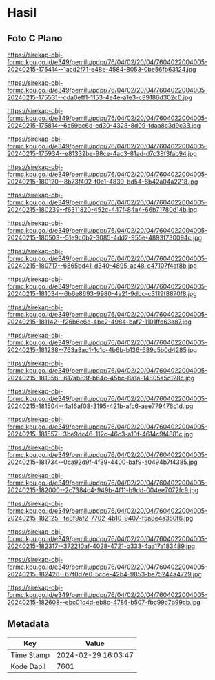 # Hasil

## Foto C Plano

https://sirekap-obj-formc.kpu.go.id/e349/pemilu/pdpr/76/04/02/20/04/7604022004005-20240215-175414--1acd2f71-e48e-4584-8053-0be56fb63124.jpg

https://sirekap-obj-formc.kpu.go.id/e349/pemilu/pdpr/76/04/02/20/04/7604022004005-20240215-175531--cda0eff1-1153-4e4e-a1e3-c89186d302c0.jpg

https://sirekap-obj-formc.kpu.go.id/e349/pemilu/pdpr/76/04/02/20/04/7604022004005-20240215-175814--6a59bc6d-ed30-4328-8d09-fdaa8c3d9c33.jpg

https://sirekap-obj-formc.kpu.go.id/e349/pemilu/pdpr/76/04/02/20/04/7604022004005-20240215-175934--e81332be-98ce-4ac3-81ad-d7c38f3fab94.jpg

https://sirekap-obj-formc.kpu.go.id/e349/pemilu/pdpr/76/04/02/20/04/7604022004005-20240215-180120--8b73f402-f0e1-4839-bd54-8b42a04a2218.jpg

https://sirekap-obj-formc.kpu.go.id/e349/pemilu/pdpr/76/04/02/20/04/7604022004005-20240215-180239--f6311820-452c-447f-84a4-66b71780d14b.jpg

https://sirekap-obj-formc.kpu.go.id/e349/pemilu/pdpr/76/04/02/20/04/7604022004005-20240215-180503--51e9c0b2-3085-4dd2-955e-4893f730094c.jpg

https://sirekap-obj-formc.kpu.go.id/e349/pemilu/pdpr/76/04/02/20/04/7604022004005-20240215-180717--6865bd41-d340-4895-ae48-c47107f4af8b.jpg

https://sirekap-obj-formc.kpu.go.id/e349/pemilu/pdpr/76/04/02/20/04/7604022004005-20240215-181034--6b6e8693-9980-4a21-9dbc-c3119f8870f8.jpg

https://sirekap-obj-formc.kpu.go.id/e349/pemilu/pdpr/76/04/02/20/04/7604022004005-20240215-181142--f26b6e6e-4be2-4984-baf2-1101ffd63a87.jpg

https://sirekap-obj-formc.kpu.go.id/e349/pemilu/pdpr/76/04/02/20/04/7604022004005-20240215-181238--763a8ad1-1c1c-4b6b-b136-689c5b0d4285.jpg

https://sirekap-obj-formc.kpu.go.id/e349/pemilu/pdpr/76/04/02/20/04/7604022004005-20240215-181356--617ab83f-b64c-45bc-8a1a-14805a5c128c.jpg

https://sirekap-obj-formc.kpu.go.id/e349/pemilu/pdpr/76/04/02/20/04/7604022004005-20240215-181504--4a16af08-3195-421b-afc6-aee779476c1d.jpg

https://sirekap-obj-formc.kpu.go.id/e349/pemilu/pdpr/76/04/02/20/04/7604022004005-20240215-181557--3be9dc46-112c-46c3-a10f-4614c9f4881c.jpg

https://sirekap-obj-formc.kpu.go.id/e349/pemilu/pdpr/76/04/02/20/04/7604022004005-20240215-181734--0ca92d9f-4f39-4400-baf9-a0494b7f4385.jpg

https://sirekap-obj-formc.kpu.go.id/e349/pemilu/pdpr/76/04/02/20/04/7604022004005-20240215-182000--2c7384c4-949b-4f11-b9dd-004ee7072fc9.jpg

https://sirekap-obj-formc.kpu.go.id/e349/pemilu/pdpr/76/04/02/20/04/7604022004005-20240215-182125--fe8f9af2-7702-4b10-9407-f5a8e4a350f6.jpg

https://sirekap-obj-formc.kpu.go.id/e349/pemilu/pdpr/76/04/02/20/04/7604022004005-20240215-182317--372210af-4028-4721-b333-4aa17a183489.jpg

https://sirekap-obj-formc.kpu.go.id/e349/pemilu/pdpr/76/04/02/20/04/7604022004005-20240215-182426--67f0d7e0-5cde-42b4-9853-be75244a4729.jpg

https://sirekap-obj-formc.kpu.go.id/e349/pemilu/pdpr/76/04/02/20/04/7604022004005-20240215-182608--ebc01c4d-eb8c-4786-b507-fbc99c7b99cb.jpg


## Metadata

| Key        | Value               |
| ---------- | ------------------- |
| Time Stamp | 2024-02-29 16:03:47 |
| Kode Dapil | 7601                |



